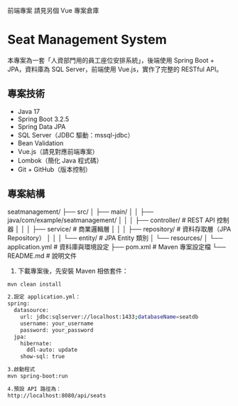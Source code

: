 前端專案 請見另個 Vue 專案倉庫
# Seat Management System

本專案為一套「人資部門用的員工座位安排系統」，後端使用 Spring Boot + JPA，資料庫為 SQL Server，前端使用 Vue.js，實作了完整的 RESTful API。

## 專案技術

- Java 17
- Spring Boot 3.2.5
- Spring Data JPA
- SQL Server（JDBC 驅動：mssql-jdbc）
- Bean Validation
- Vue.js（請見對應前端專案）
- Lombok（簡化 Java 程式碼）
- Git + GitHub（版本控制）

## 專案結構

seatmanagement/
├── src/
│ ├── main/
│ │ ├── java/com/example/seatmanagement/
│ │ │ ├── controller/ # REST API 控制器
│ │ │ ├── service/ # 商業邏輯層
│ │ │ ├── repository/ # 資料存取層（JPA Repository）
│ │ │ └── entity/ # JPA Entity 類別
│ └── resources/
│ └── application.yml # 資料庫與環境設定
├── pom.xml # Maven 專案設定檔
└── README.md # 說明文件

1. 下載專案後，先安裝 Maven 相依套件：

```bash
mvn clean install

2.設定 application.yml：
spring:
  datasource:
    url: jdbc:sqlserver://localhost:1433;databaseName=seatdb
    username: your_username
    password: your_password
  jpa:
    hibernate:
      ddl-auto: update
    show-sql: true

3.啟動程式
mvn spring-boot:run

4.預設 API 路徑為：
http://localhost:8080/api/seats
